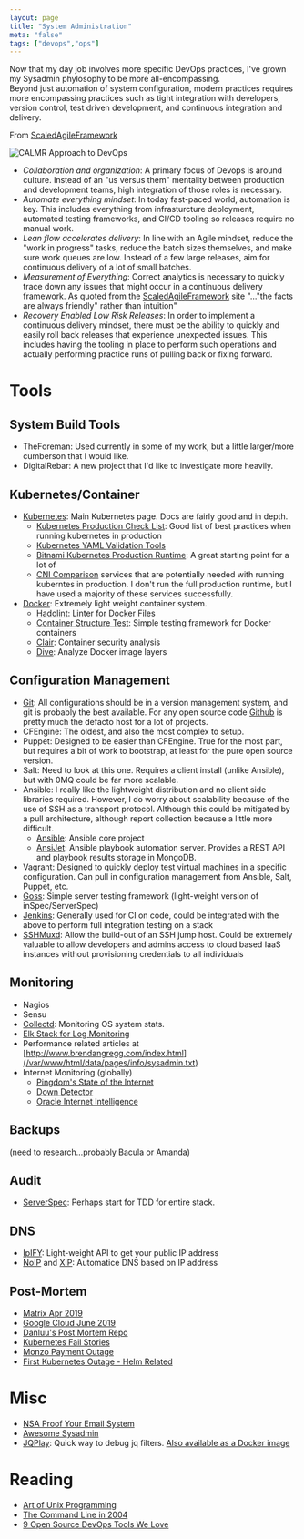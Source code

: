 ```yaml
---
layout: page
title: "System Administration"
meta: "false"
tags: ["devops","ops"]
---
```


Now that my day job involves more specific DevOps practices, I've grown my Sysadmin phylosophy to be more all-encompassing.  
Beyond just automation of system configuration, modern practices requires more encompassing practices such as tight
integration with developers, version control, test driven development, and continuous integration and delivery.

From [ScaledAgileFramework](https://www.scaledagileframework.com/devops)

![CALMR Approach to DevOps](/assets/info/sysadmin/DevOps_F01_WP.png)

- *Collaboration and organization*: A primary focus of Devops is around culture.  Instead of an "us versus them" mentality
between production and development teams, high integration of those roles is necessary.
- *Automate everything mindset*: In today fast-paced world, automation is key.  This includes everything from infrasturcture
deployment, automated testing frameworks, and CI/CD tooling so releases require no manual work.
- *Lean flow accelerates delivery*: In line with an Agile mindset, reduce the "work in progress" tasks, reduce the batch
sizes themselves, and make sure work queues are low.  Instead of a few large releases, aim for continuous delivery of a lot
of small batches.
- *Measurement of Everything*: Correct analytics is necessary to quickly trace down any issues that might occur in a 
continuous delivery framework.  As quoted from the [ScaledAgileFramework](https://www.scaledagileframework.com/devops)  site 
"..."the facts are always friendly" rather than intuition"
- *Recovery Enabled Low Risk Releases*: In order to implement a continuous delivery mindset, there must be the ability to 
quickly and easily roll back releases that experience unexpected issues.  This includes having the tooling in place to 
perform such operations and actually performing practice runs of pulling back or fixing forward.

# Tools

## System Build Tools

- TheForeman: Used currently in some of my work, but a little larger/more cumberson that I would like.
- DigitalRebar: A new project that I'd like to investigate more heavily.


## Kubernetes/Container

- [Kubernetes](https://kubernetes.io/): Main Kubernetes page.  Docs are fairly
good and in depth.
  - [Kubernetes Production Check List](https://learnk8s.io/production-best-practices/): Good list of best practices when running kubernetes in production
  - [Kubernetes YAML Validation Tools](https://learnk8s.io/validating-kubernetes-yaml)
  - [Bitnami Kubernetes Production Runtime](https://kubeprod.io/): A great starting point for a lot of 
  - [CNI Comparison](https://itnext.io/benchmark-results-of-kubernetes-network-plugins-cni-over-10gbit-s-network-updated-april-2019-4a9886efe9c4)
services that are potentially needed with running kuberntes in production.  I don't run the full
production runtime, but I have used a majority of these services successfully.
- [Docker](https://www.docker.com/): Extremely light weight container system.
  - [Hadolint](https://github.com/hadolint/hadolint): Linter for Docker Files
  - [Container Structure Test](https://github.com/GoogleContainerTools/container-structure-test): Simple testing framework for Docker containers
  - [Clair](https://github.com/coreos/clair): Container security analysis
  - [Dive](https://github.com/wagoodman/dive): Analyze Docker image layers


## Configuration Management

- [Git](https://git-scm.com/):  All configurations should be in a version management system, and git is probably the best available.  For any open source code [Github](https://github.com/) is pretty much the defacto host for a lot of projects.
- CFEngine:  The oldest, and also the most complex to setup.
- Puppet:  Designed to be easier than CFEngine.  True for the most part, but requires a bit of work to bootstrap, at least for the pure open source version.
- Salt:  Need to look at this one.  Requires a client install (unlike Ansible), but with 0MQ could be far more scalable.
- Ansible:  I really like the lightweight distribution and no client side libraries required.  However, I do worry about scalability because of the use of SSH as a transport protocol.  Although this could be mitigated by a pull architecture, although report collection because a little more difficult.
  - [Ansible](https://github.com/ansible/ansible): Ansible core project
  - [AnsiJet](https://github.com/hiddentao/ansijet): Ansible playbook automation server.  Provides a REST API and playbook results storage in MongoDB.
- Vagrant: Designed to quickly deploy test virtual machines in a specific configuration.  Can pull in configuration management from Ansible, Salt, Puppet, etc.
- [Goss](https://github.com/aelsabbahy/goss): Simple server testing framework (light-weight version of inSpec/ServerSpec)
- [Jenkins](https://jenkins-ci.org/): Generally used for CI on code, could be integrated with the above to perform
full integration testing on a stack
- [SSHMuxd](https://github.com/joushou/sshmuxd): Allow the build-out of an SSH jump host.  Could be extremely valuable to allow developers and admins access
to cloud based IaaS instances without provisioning credentials to all individuals


## Monitoring 

- Nagios
- Sensu
- [Collectd](http://collectl.sourceforge.net/): Monitoring OS system stats.
- [Elk Stack for Log Monitoring](https://www.elastic.co/webinars/elk-stack-devops-environment)
- Performance related articles at [http://www.brendangregg.com/index.html](/var/www/html/data/pages/info/sysadmin.txt)
- Internet Monitoring (globally)
  - [Pingdom's State of the Internet](https://livemap.pingdom.com/)
  - [Down Detector](https://downdetector.com/)
  - [Oracle Internet Intelligence](https://map.internetintel.oracle.com/)

## Backups 
(need to research...probably Bacula or Amanda)

## Audit 

- [ServerSpec](http://serverspec.org): Perhaps start for TDD for entire stack.

## DNS

- [IpIFY](https://www.ipify.org/): Light-weight API to get your public IP address
- [NoIP](https://nip.io/) and [XIP](http://xip.io/): Automatice DNS based on IP address

## Post-Mortem

- [Matrix Apr 2019](https://matrix.org/blog/2019/05/08/post-mortem-and-remediations-for-apr-11-security-incident)
- [Google Cloud June 2019](https://status.cloud.google.com/incident/cloud-networking/19009)
- [Danluu's Post Mortem Repo](https://github.com/danluu/post-mortems)
- [Kubernetes Fail Stories](https://github.com/hjacobs/kubernetes-failure-stories)
- [Monzo Payment Outage](https://community.monzo.com/t/resolved-current-account-payments-may-fail-major-outage-27-10-2017/26296/95)
- [First Kubernetes Outage - Helm Related](https://engineering.saltside.se/our-first-kubernetes-outage-c6b9249cfd3a)

# Misc 

- [NSA Proof Your Email System](http://sealedabstract.com/code/nsa-proof-your-e-mail-in-2-hours/)
- [Awesome Sysadmin](https://github.com/kahun/awesome-sysadmin)
- [JQPlay](https://jqplay.org/): Quick way to debug jq filters.  [Also available as a Docker image](https://github.com/munntjlx/jqplay)

# Reading 

- [Art of Unix Programming](http://www.faqs.org/docs/artu/)
- [The Command Line in 2004](http://garote.bdmonkeys.net/commandline/index.html)
- [9 Open Source DevOps Tools We Love](http://devops.com/2015/08/07/9-open-source-devops-tools-love/)
